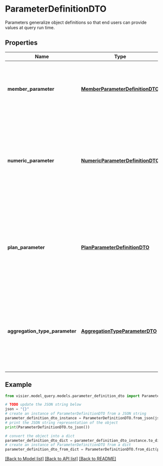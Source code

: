 # ParameterDefinitionDTO

Parameters generalize object definitions so that end users can provide values at query run time.

## Properties

Name | Type | Description | Notes
------------ | ------------- | ------------- | -------------
**member_parameter** | [**MemberParameterDefinitionDTO**](MemberParameterDefinitionDTO.md) | A filter parameter that can be set with dimension members for the end user to select. | [optional] 
**numeric_parameter** | [**NumericParameterDefinitionDTO**](NumericParameterDefinitionDTO.md) | A parameter with a numeric data type. A numeric parameter can be set with an optional default value and value range. | [optional] 
**plan_parameter** | [**PlanParameterDefinitionDTO**](PlanParameterDefinitionDTO.md) | A parameter on a planning metric. Plan parameters resolve planning model metrics to a specific plan and scenario or snapshot. | [optional] 
**aggregation_type_parameter** | [**AggregationTypeParameterDTO**](AggregationTypeParameterDTO.md) | An aggregation parameter. Such parameters enable control over how applicable metrics aggregate their results. | [optional] 

## Example

```python
from visier.model_query.models.parameter_definition_dto import ParameterDefinitionDTO

# TODO update the JSON string below
json = "{}"
# create an instance of ParameterDefinitionDTO from a JSON string
parameter_definition_dto_instance = ParameterDefinitionDTO.from_json(json)
# print the JSON string representation of the object
print(ParameterDefinitionDTO.to_json())

# convert the object into a dict
parameter_definition_dto_dict = parameter_definition_dto_instance.to_dict()
# create an instance of ParameterDefinitionDTO from a dict
parameter_definition_dto_from_dict = ParameterDefinitionDTO.from_dict(parameter_definition_dto_dict)
```
[[Back to Model list]](../README.md#documentation-for-models) [[Back to API list]](../README.md#documentation-for-api-endpoints) [[Back to README]](../README.md)


